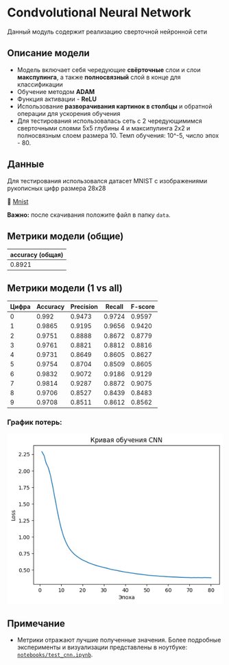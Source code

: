 # Condvolutional Neural Network

Данный модуль содержит реализацию сверточной нейронной сети
## Описание модели

- Модель включает себя чередующие **свёрточные** слои и слои **макспулинга**, а также **полносвязный** слой в конце для классификации
- Обучение методом **ADAM** 
- Функция активации - **ReLU**
- Использование **разворачивания картинок в столбцы** и обратной операции для ускорения обучения
- Для тестирования использовалась сеть с 2 чередующимимся сверточными слоями 5x5 глубины 4 и максипулинга 2x2 и полносвязным слоем размера 10. Темп обучения: 10^-5, число эпох - 80.

## Данные

Для тестирования использовался датасет MNIST с изображениями рукописных цифр размера 28x28

🔗 [Mnist](https://www.kaggle.com/datasets/vikramtiwari/mnist-numpy)

**Важно:** после скачивания положите файл в папку `data`.

## Метрики модели (общие)

| accuracy (общая) | 
|----------|
| 0.8921   | 

## Метрики модели (1 vs all)

| Цифра | Accuracy | Precision | Recall | F-score |
|-------|----------|-----------|--------|---------|
| 0     | 0.992    | 0.9473    | 0.9724 | 0.9597  |
| 1     | 0.9865   | 0.9195    | 0.9656 | 0.9420  |
| 2     | 0.9751   | 0.8888    | 0.8672 | 0.8779  |
| 3     | 0.9761   | 0.8821    | 0.8812 | 0.8816  |
| 4     | 0.9731   | 0.8649    | 0.8605 | 0.8627  |
| 5     | 0.9754   | 0.8704    | 0.8509 | 0.8605  |
| 6     | 0.9832   | 0.9072    | 0.9186 | 0.9129  |
| 7     | 0.9814   | 0.9287    | 0.8872 | 0.9075  |
| 8     | 0.9706   | 0.8527    | 0.8439 | 0.8483  |
| 9     | 0.9708   | 0.8511    | 0.8612 | 0.8562  |

### График потерь:
![Loss Curve](../images/loss_cnn.png)


## Примечание

- Метрики отражают лучшие полученные значения. Более подробные эксперименты и визуализации представлены в ноутбуке: [`notebooks/test_cnn.ipynb`](../notebooks/test_cnn.ipynb).